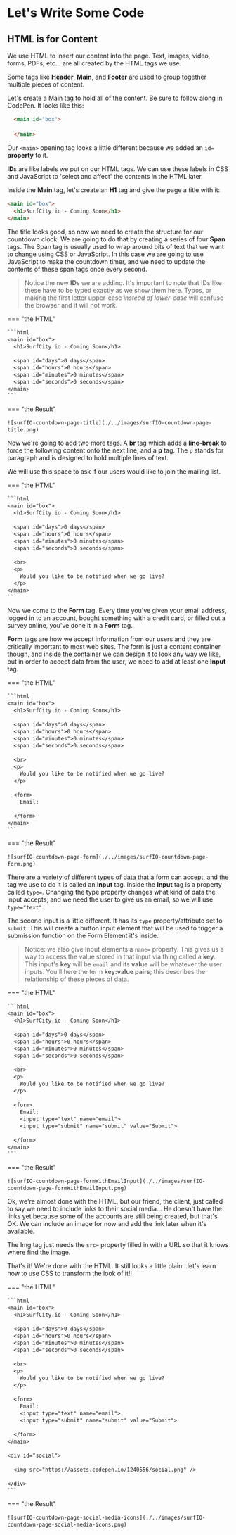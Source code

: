 # Let's Write Some Code

## HTML is for Content

We use HTML to insert our content into the page. Text, images, video, forms, PDFs, etc... are all created by the HTML tags we use.

Some tags like **Header**, **Main**, and **Footer** are used to group together multiple pieces of content.

Let's create a Main tag to hold all of the content. Be sure to follow along in CodePen. It looks like this:

```html
  <main id="box">

  </main>
```

Our `<main>` opening tag looks a little different because we added an `id=` **property** to it.

**ID**s are like labels we put on our HTML tags. We can use these labels in CSS and JavaScript to 'select and affect' the contents in the HTML later.

Inside the **Main** tag, let's create an **H1** tag and give the page a title with it:

```html
<main id="box">
  <h1>SurfCity.io - Coming Soon</h1>
</main>
```

The title looks good, so now we need to create the structure for our countdown clock. We are going to do that by creating a series of four **Span** tags. The Span tag is usually used to wrap around bits of text that we want to change using CSS or JavaScript. In this case we are going to use JavaScript to make the countdown timer, and we need to update the contents of these span tags once every second.

  > Notice the new **ID**s we are adding. It's important to note that IDs like these have to be typed exactly as we show them here. Typos, or making the first letter upper-case *instead of lower-case* will confuse the browser and it will not work.

=== "the HTML"

    ```html
    <main id="box">
      <h1>SurfCity.io - Coming Soon</h1>

      <span id="days">0 days</span>
      <span id="hours">0 hours</span>
      <span id="minutes">0 minutes</span>
      <span id="seconds">0 seconds</span>
    </main>
    ```

=== "the Result"

    ![surfIO-countdown-page-title](./../images/surfIO-countdown-page-title.png)

Now we're going to add two more tags. A **br** tag which adds a **line-break** to force the following content onto the next line, and a **p** tag. The `p` stands for paragraph and is designed to hold multiple lines of text.

We will use this space to ask if our users would like to join the mailing list.

=== "the HTML"

    ```html
    <main id="box">
      <h1>SurfCity.io - Coming Soon</h1>

      <span id="days">0 days</span>
      <span id="hours">0 hours</span>
      <span id="minutes">0 minutes</span>
      <span id="seconds">0 seconds</span>

      <br>
      <p>
        Would you like to be notified when we go live?
      </p>
    </main>
    ```

<!-- === "the Result"

  ![surfIO-countdown-page-](./../images/surfIO-countdown-page-.png) -->

Now we come to the **Form** tag. Every time you've given your email address, logged in to an account, bought something with a credit card, or filled out a survey online, you've done it in a **Form** tag.

**Form** tags are how we accept information from our users and they are critically important to most web sites. The form is just a content container though, and inside the container we can design it to look any way we like, but in order to accept data from the user, we need to add at least one **Input** tag.

=== "the HTML"

    ```html
    <main id="box">
      <h1>SurfCity.io - Coming Soon</h1>

      <span id="days">0 days</span>
      <span id="hours">0 hours</span>
      <span id="minutes">0 minutes</span>
      <span id="seconds">0 seconds</span>

      <br>
      <p>
        Would you like to be notified when we go live?
      </p>

      <form>
        Email:

      </form>
    </main>
    ```

=== "the Result"

    ![surfIO-countdown-page-form](./../images/surfIO-countdown-page-form.png)

There are a variety of different types of data that a form can accept, and the tag we use to do it is called an **Input** tag. Inside the **Input** tag is a property called `type=`. Changing the type property changes what kind of data the input accepts, and we need the user to give us an email, so we will use `type="text"`.

The second input is a little different. It has its `type` property/attribute set to `submit`. This will create a button input element that will be used to trigger a submission function on the Form Element it's inside.

  > Notice: we also give Input elements a `name=` property. This gives us a way to access the value stored in that input via thing called a **key**. This input's **key** will be `email` and its **value** will be whatever the user inputs. You'll here the term **key:value pairs**; this describes the relationship of these pieces of data.

=== "the HTML"

    ```html
    <main id="box">
      <h1>SurfCity.io - Coming Soon</h1>

      <span id="days">0 days</span>
      <span id="hours">0 hours</span>
      <span id="minutes">0 minutes</span>
      <span id="seconds">0 seconds</span>

      <br>
      <p>
        Would you like to be notified when we go live?
      </p>

      <form>
        Email:
        <input type="text" name="email">
        <input type="submit" name="submit" value="Submit">

      </form>
    </main>
    ```

=== "the Result"

    ![surfIO-countdown-page-formWithEmailInput](./../images/surfIO-countdown-page-formWithEmailInput.png)

Ok, we're almost done with the HTML, but our friend, the client, just called to say we need to include links to their social media... He doesn't have the links yet because some of the accounts are still being created, but that's OK. We can include an image for now and add the link later when it's available.

The Img tag just needs the `src=` property filled in with a URL so that it knows where find the image.

That's it! We're done with the HTML. It still looks a little plain...let's learn how to use CSS to transform the look of it!!

=== "the HTML"

    ```html
    <main id="box">
      <h1>SurfCity.io - Coming Soon</h1>

      <span id="days">0 days</span>
      <span id="hours">0 hours</span>
      <span id="minutes">0 minutes</span>
      <span id="seconds">0 seconds</span>

      <br>
      <p>
        Would you like to be notified when we go live?
      </p>

      <form>
        Email:
        <input type="text" name="email">
        <input type="submit" name="submit" value="Submit">

      </form>
    </main>

    <div id="social">

      <img src="https://assets.codepen.io/1240556/social.png" />

    </div>
    ```

=== "the Result"

    ![surfIO-countdown-page-social-media-icons](./../images/surfIO-countdown-page-social-media-icons.png)

